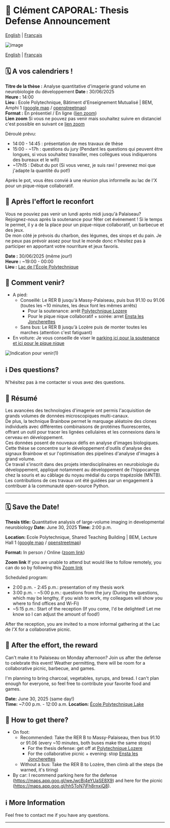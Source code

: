 # 📢 Clément CAPORAL: Thesis Defense Announcement

[English](#english) | [Français](#francais)

![image](https://github.com/user-attachments/assets/4a485068-189a-4ae5-9359-63373a40f84b)

[English](#english) | [Français](#francais)

## <a name="francais"></a> 🗓 A vos calendriers !

**Titre de la thèse :** Analyse quantitative d'imagerie grand volume en neurobiologie du développement
**Date :** 30/06/2025  
**Heure :** 14:00  
**Lieu :** Ecole Polytechnique, Bâtiment d'Enseignement Mutualisé | BEM, Amphi 1 ([google map](https://www.google.com/maps/place/Building+Teaching+Mutualis%C3%A9/@48.7118606,2.2069817,17.58z/data=!4m6!3m5!1s0x47e678919b45773d:0xeba4802aa6aed3be!8m2!3d48.7123913!4d2.2073936!16s%2Fg%2F11b6wqdsh3?hl=en-FR&entry=ttu&g_ep=EgoyMDI1MDQyMi4wIKXMDSoJLDEwMjExNDU1SAFQAw%3D%3D) / [openstreetmap](https://www.openstreetmap.org/way/952696844))    
**Format :** En présentiel / En ligne ([lien zoom](https://ecolepolytechnique.zoom.us/j/92755703948?pwd=srvlwVWuxYrbmRKP89UaxYQ4rtqdan.1))  
**Lien zoom** Si vous ne pouvez pas venir mais souhaitez suivre en distanciel c'est possible en suivant ce [lien zoom](https://ecolepolytechnique.zoom.us/j/92755703948?pwd=srvlwVWuxYrbmRKP89UaxYQ4rtqdan.1)  

Déroulé prévu:
- 14:00 - 14:45 : présentation de mes travaux de thèse
- 15:00 - ~17h : questions du jury (Pendant les questions qui peuvent être longues, si vous souhaitez travailler, mes collègues vous indiquerons des bureaux et le wifi)
- ~17h15 : Début du pot (Si vous venez, je suis ravi ! prevenez moi que j'adapte la quantité du pot!)

Après le pot, vous êtes convié à une réunion plus informelle au lac de l'X pour un pique-nique collaboratif.

## 🎉 Après l'effort le reconfort
Vous ne pouviez pas venir un lundi après midi jusqu'à Palaiseau?
Rejoignez-nous après la soutenance pour fêter cet événement ! Si le temps le permet, il y a de la place pour un pique-nique collaboratif, un barbecue et des jeux.  
De mon côté je prévois du charbon, des légumes, des sirops et du pain. Je ne peux pas prévoir assez pour tout le monde donc n'hésitez pas à participer en apportant votre nourriture et jeux favoris.

**Date :** 30/06/2025 (même jour!)  
**Heure :** ~19:00 - 00:00    
**Lieu :** [Lac de l'École Polytechnique](https://maps.app.goo.gl/KJbWZdDBrziY5m2Z6)    


## 🚌 Comment venir?

- A pied:
  - Conseillé: Le RER B jusqu'à Massy-Palaiseau, puis bus 91.10 ou 91.06 (toutes les ~10 minutes, les deux font les mêmes arrêts)
    - Pour la soutenance: arrêt [Polytechnique Lozere](https://maps.app.goo.gl/qLmxTbfSwM2Qpk7T7)
    - Pour le pique nique collaboratif + soirée: arret [Ensta les Joncherettes](https://maps.app.goo.gl/4auy89iMHMjQz1849) 
  - Sans bus: Le RER B jusqu'à Lozère puis de monter toutes les marches (attention c'est fatiguant)
- En voiture: Je vous conseille de viser le [parking ici pour la soutenance](https://maps.app.goo.gl/weJwcBi4eYUaSE8X9) [et ici pour le pique nique](https://maps.app.goo.gl/hh5ToN7jFh8rnxiQ8)

![Indication pour venir(1)](https://github.com/user-attachments/assets/2b8a4c7d-763e-4da4-86b7-aad36bf37b7f)


## ℹ️ Des questions?

N'hésitez pas à me contacter si vous avez des questions.

## 📌 Résumé
Les avancées des technologies d'imagerie ont permis l'acquisition de grands volumes de données microscopiques multi-canaux.  
De plus, la technique Brainbow permet le marquage aléatoire des clones individuels avec différentes combinaisons de protéines fluorescentes, offrant un outil pour tracer les lignées cellulaires et les connexions dans le cerveau en développement.  
Ces données posent de nouveaux défis en analyse d'images biologiques.  
Cette thèse se concentre sur le développement d'outils d'analyse des signaux Brainbow et sur l'optimisation des pipelines d'analyse d'images à grand volume.  
Ce travail s'inscrit dans des projets interdisciplinaires en neurobiologie du développement, appliqué notamment au développement de l'hippocampe chez la souris et au câblage du noyau médial du corps trapézoïde (MNTB).  
Les contributions de ces travaux ont été guidées par un engagement à contribuer à la communauté open-source Python.  

---

## <a name="english"></a> 🗓 Save the Date!

**Thesis title:** Quantitative analysis of large-volume imaging in developmental neurobiology
**Date:** June 30, 2025
**Time:** 2:00 p.m.
  
**Location:** Ecole Polytechnique, Shared Teaching Building | BEM, Lecture Hall 1 ([google map](https://www.google.com/maps/place/Building+Teaching+Mutualis%C3%A9/@48.7118606,2.2069817,17.58z/data=!4m6!3m5!1s0x47e678919b45773d:0xeba4802aa6aed3be!8m2!3d48.7123913!4d2.2073936!16s%2Fg%2F11b6wqdsh3?hl=en-FR&entry=ttu&g_ep=EgoyMDI1MDQyMi4wIKXMDSoJLDEwMjExNDU1SAFQAw%3D%3D) / [openstreetmap](https://www.openstreetmap.org/way/952696844))
    
**Format:** In person / Online ([zoom link](https://ecolepolytechnique.zoom.us/j/92755703948?pwd=srvlwVWuxYrbmRKP89UaxYQ4rtqdan.1))
  
**Zoom link** If you are unable to attend but would like to follow remotely, you can do so by following this [Zoom link](https://ecolepolytechnique.zoom.us/j/92755703948?pwd=srvlwVWuxYrbmRKP89UaxYQ4rtqdan.1)

Scheduled program:
- 2:00 p.m. - 2:45 p.m.: presentation of my thesis work
- 3:00 p.m. - ~5:00 p.m.: questions from the jury (During the questions, which may be lengthy, if you wish to work, my colleagues will show you where to find offices and Wi-Fi)
- ~5:15 p.m.: Start of the reception (If you come, I'd be delighted! Let me know so I can adjust the amount of food!)

After the reception, you are invited to a more informal gathering at the Lac de l'X for a collaborative picnic.

## 🎉 After the effort, the reward
Can't make it to Palaiseau on Monday afternoon?
Join us after the defense to celebrate this event! Weather permitting, there will be room for a collaborative picnic, barbecue, and games.
  
I'm planning to bring charcoal, vegetables, syrups, and bread. I can't plan enough for everyone, so feel free to contribute your favorite food and games.

**Date:** June 30, 2025 (same day!)  
**Time:** ~7:00 p.m. - 12:00 a.m.
**Location:** [École Polytechnique Lake](https://maps.app.goo.gl/KJbWZdDBrziY5m2Z6)


## 🚌 How to get there?

- On foot:
  - Recommended: Take the RER B to Massy-Palaiseau, then bus 91.10 or 91.06 (every ~10 minutes, both buses make the same stops)
     - For the thesis defense: get off at [Polytechnique Lozere](https://maps.app.goo.gl/qLmxTbfSwM2Qpk7T7)
     - For the collaborative picnic + evening: stop [Ensta les Joncherettes](https://maps.app.goo.gl/4auy89iMHMjQz1849) 
  - Without a bus: Take the RER B to Lozère, then climb all the steps (be warned, it's tiring)
- By car: I recommend parking here for the defense (https://maps.app.goo.gl/weJwcBi4eYUaSE8X9) and here for the picnic (https://maps.app.goo.gl/hh5ToN7jFh8rnxiQ8).

## ℹ️ More Information

Feel free to contact me if you have any questions.  

---

